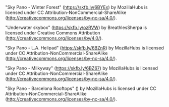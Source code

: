 "Sky Pano - Winter Forest" (https://skfb.ly/6BYEx) by MozillaHubs is licensed under CC Attribution-NonCommercial-ShareAlike (http://creativecommons.org/licenses/by-nc-sa/4.0/).

"Underwater skybox" (https://skfb.ly/ozRVW) by BreathlesSherpa is licensed under Creative Commons Attribution (http://creativecommons.org/licenses/by/4.0/).

"Sky Pano - L.A. Helipad" (https://skfb.ly/6BZnR) by MozillaHubs is licensed under CC Attribution-NonCommercial-ShareAlike (http://creativecommons.org/licenses/by-nc-sa/4.0/).

"Sky Pano - Milkyway" (https://skfb.ly/6BZ67) by MozillaHubs is licensed under CC Attribution-NonCommercial-ShareAlike (http://creativecommons.org/licenses/by-nc-sa/4.0/).

"Sky Pano - Barcelona Rooftops" () by MozillaHubs is licensed under CC Attribution-NonCommercial-ShareAlike (http://creativecommons.org/licenses/by-nc-sa/4.0/).
